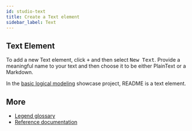 ```yaml
---
id: studio-text
title: Create a Text element
sidebar_label: Text
---
```


## Text Element

To add a new Text element, click <kbd>+</kbd> and then select <kbd>New Text</kbd>. 
Provide a meaningful name to your text and then choose it to be either PlainText or a Markdown.  

In the [basic logical modeling](https://legend-acct.finos.org/studio/view/UAT-40953672) showcase project, README is a text element.

## More
- [Legend glossary](../overview/legend-glossary.md)
- [Reference documentation](../reference/legend-language)